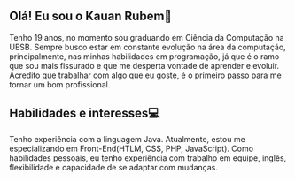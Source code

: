 ## Olá! Eu sou o Kauan Rubem👋

Tenho 19 anos, no momento sou graduando em Ciência da Computação na UESB. Sempre busco estar em constante evolução na área da computação, principalmente, nas minhas habilidades em programação, já que é o ramo que sou mais fissurado e que me desperta vontade de aprender e evoluir. Acredito que trabalhar com algo que eu goste, é o primeiro passo para me tornar um bom profissional.

## Habilidades e interesses💻

Tenho experiência com a linguagem Java. Atualmente, estou me especializando em Front-End(HTLM, CSS, PHP, JavaScript). Como habilidades pessoais, eu tenho experiência com trabalho em equipe, inglês, flexibilidade e capacidade de se adaptar com mudanças.






